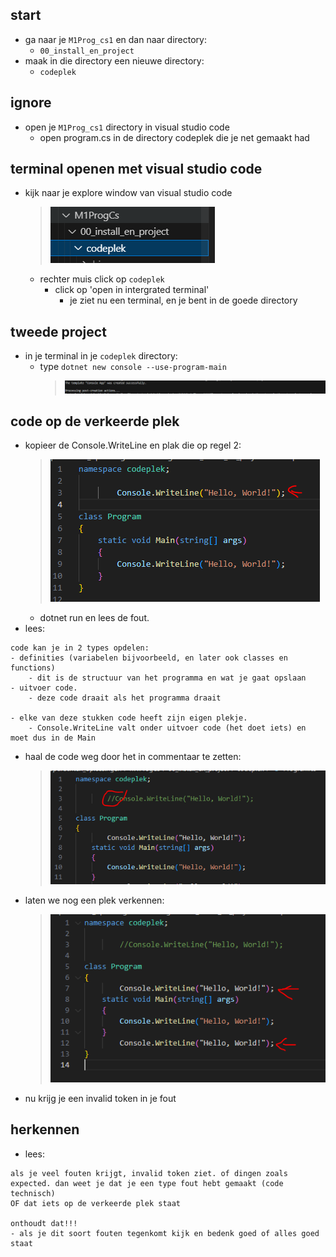 ## start

- ga naar je `M1Prog_cs1` en dan naar directory:
    - `00_install_en_project`
- maak in die directory een nieuwe directory:
    - `codeplek`


## ignore
- open je `M1Prog_cs1` directory in visual studio code
    - open program.cs in de directory codeplek die je net gemaakt had

## terminal openen met visual studio code

- kijk naar je explore window van visual studio code
    > ![](img/codeplek.PNG)
    - rechter muis click op `codeplek`
        - click op 'open in intergrated terminal'
            - je ziet nu een terminal, en je bent in de goede directory

## tweede project

- in je terminal in je `codeplek` directory:
    - type `dotnet new console --use-program-main`
        > ![](img/newconsole.PNG)


## code op de verkeerde plek

- kopieer de Console.WriteLine en plak die op regel 2:
    > ![](img/global.PNG)
    - dotnet run en lees de fout.
- lees:
```
code kan je in 2 types opdelen:
- definities (variabelen bijvoorbeeld, en later ook classes en functions)
    - dit is de structuur van het programma en wat je gaat opslaan
- uitvoer code.
    - deze code draait als het programma draait

- elke van deze stukken code heeft zijn eigen plekje.
    - Console.WriteLine valt onder uitvoer code (het doet iets) en moet dus in de Main

```

- haal de code weg door het in commentaar te zetten:
    > ![](img/comment.PNG)

- laten we nog een plek verkennen: 
    > ![](img/inclass.PNG)
- nu krijg je een invalid token in je fout

## herkennen

- lees:
```
als je veel fouten krijgt, invalid token ziet. of dingen zoals expected. dan weet je dat je een type fout hebt gemaakt (code technisch)
OF dat iets op de verkeerde plek staat

onthoudt dat!!!
- als je dit soort fouten tegenkomt kijk en bedenk goed of alles goed staat
```
